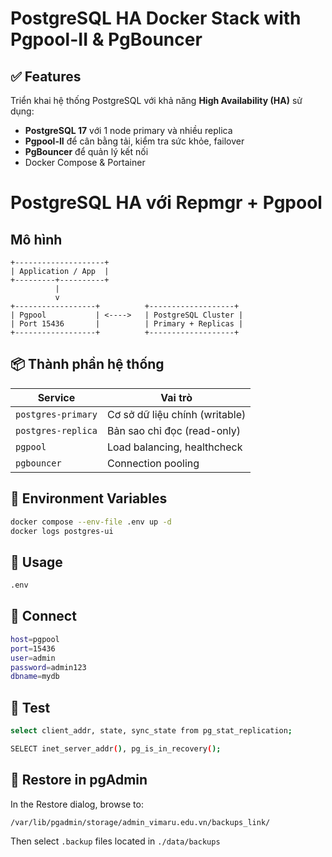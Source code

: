 # PostgreSQL HA Docker Stack with Pgpool-II & PgBouncer

## ✅ Features
Triển khai hệ thống PostgreSQL với khả năng **High Availability (HA)** sử dụng:
- **PostgreSQL 17** với 1 node primary và nhiều replica
- **Pgpool-II** để cân bằng tải, kiểm tra sức khỏe, failover
- **PgBouncer** để quản lý kết nối
- Docker Compose & Portainer

# PostgreSQL HA với Repmgr + Pgpool

## Mô hình

```plaintext
+--------------------+
| Application / App  |
+---------+----------+
          |
          v
+------------------+          +-------------------+
| Pgpool           | <---->   | PostgreSQL Cluster |
| Port 15436       |          | Primary + Replicas |
+------------------+          +-------------------+
```

## 📦 Thành phần hệ thống
| Service            | Vai trò                          |
|--------------------|----------------------------------|
| `postgres-primary` | Cơ sở dữ liệu chính (writable)   |
| `postgres-replica` | Bản sao chỉ đọc (read-only)      |
| `pgpool`           | Load balancing, healthcheck      |
| `pgbouncer`        | Connection pooling               |

## 🧾 Environment Variables

```bash
docker compose --env-file .env up -d
docker logs postgres-ui
```

## 🚀 Usage

```bash
.env
```

## 🚀 Connect

```bash
host=pgpool
port=15436
user=admin
password=admin123
dbname=mydb

```

## 🚀 Test

```bash
select client_addr, state, sync_state from pg_stat_replication;

SELECT inet_server_addr(), pg_is_in_recovery();
```

## 🔁 Restore in pgAdmin

In the Restore dialog, browse to:

```
/var/lib/pgadmin/storage/admin_vimaru.edu.vn/backups_link/
```

Then select `.backup` files located in `./data/backups`
